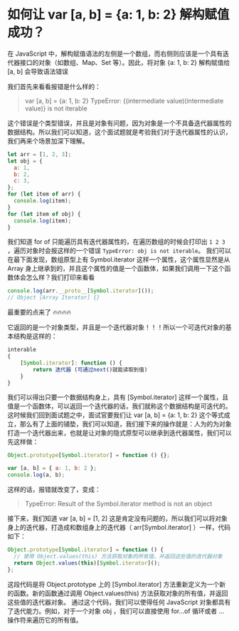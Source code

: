 # 如何让 var [a, b] = {a: 1, b: 2} 解构赋值成功？

在 JavaScript 中，解构赋值语法的左侧是一个数组，而右侧则应该是一个具有迭代器接口的对象（如数组、Map、Set 等）。因此，将对象 {a: 1, b: 2} 解构赋值给 [a, b] 会导致语法错误

我们首先来看看报错是什么样的：

> var [a, b] = {a: 1, b: 2}
> TypeError: {(intermediate value)(intermediate value)} is not iterable

这个错误是个类型错误，并且是对象有问题，因为对象是一个不具备迭代器属性的数据结构。所以我们可以知道，这个面试题就是考验我们对于迭代器属性的认识，我们再来个场景加深下理解。

```js
let arr = [1, 2, 3];
let obj = {
  a: 1,
  b: 2,
  c: 3,
};
for (let item of arr) {
  console.log(item);
}
for (let item of obj) {
  console.log(item);
}
```

我们知道 for of 只能遍历具有迭代器属性的，在遍历数组的时候会打印出 `1 2 3` ，遍历对象时会报这样的一个错误 `TypeError: obj is not iterable`。
我们可以在最下面发现，数组原型上有 Symbol.iterator 这样一个属性，这个属性显然是从 Array 身上继承到的，并且这个属性的值是一个函数体，如果我们调用一下这个函数体会怎么样？我们打印来看看

```js
console.log(arr.__proto__[Symbol.iterator]());
// Object [Array Iterator] {}
```

最重要的点来了 🔥🔥🔥🔥

它返回的是一个对象类型，并且是一个迭代器对象！！！所以一个可迭代对象的基本结构是这样的：

```js
interable
{
    [Symbol.iterator]: function () {
        return 迭代器 (可通过next()就能读取到值)
    }
}
```

我们可以得出只要一个数据结构身上，具有 [Symbol.iterator] 这样一个属性，且值是一个函数体，可以返回一个迭代器的话，我们就称这个数据结构是可迭代的。
这时候我们回到面试题之中，面试官要我们让 var [a, b] = {a: 1, b: 2} 这个等式成立，那么有了上面的铺垫，我们可以知道，我们接下来的操作就是：人为的为对象打造一个迭代器出来，也就是让对象的隐式原型可以继承到迭代器属性，我们可以先这样做：

```js
Object.prototype[Symbol.iterator] = function () {};

var [a, b] = { a: 1, b: 2 };
console.log(a, b);
```

这样的话，报错就改变了，变成：

> TypeError: Result of the Symbol.iterator method is not an object

接下来，我们知道 var [a, b] = [1, 2] 这是肯定没有问题的，所以我们可以将对象身上的迭代器，打造成和数组身上的迭代器（ arr[Symbol.iterator] ）一样，代码如下：

```js
Object.prototype[Symbol.iterator] = function () {
  // 使用 Object.values(this) 方法获取对象的所有值，并返回这些值的迭代器对象
  return Object.values(this)[Symbol.iterator]();
};
```

这段代码是将 Object.prototype 上的 [Symbol.iterator] 方法重新定义为一个新的函数。新的函数通过调用 Object.values(this) 方法获取对象的所有值，并返回这些值的迭代器对象。
通过这个代码，我们可以使得任何 JavaScript 对象都具有了迭代能力。例如，对于一个对象 obj ，我们可以直接使用 for...of 循环或者 ... 操作符来遍历它的所有值。

